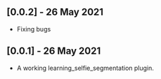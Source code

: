 ## [0.0.2] - 26 May 2021

* Fixing bugs

## [0.0.1] - 26 May 2021

* A working learning_selfie_segmentation plugin.
